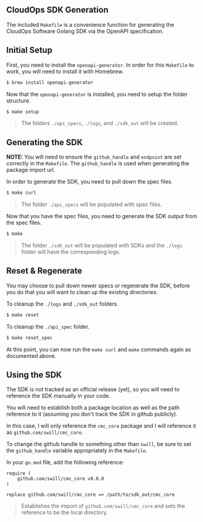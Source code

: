 CloudOps SDK Generation
-----------------------

The included `Makefile` is a convenience function for generating the CloudOps Software Golang SDK via the OpenAPI specification.

## Initial Setup

First, you need to install the `openapi-generator`.  In order for this `Makefile` to work, you will need to install it with Homebrew.

```bash
$ brew install openapi-generator
```

Now that the `openapi-generator` is installed, you need to setup the folder structure.

```bash
$ make setup
```

> The folders `./api_specs`, `./logs`, and `./sdk_out` will be created.

## Generating the SDK

**NOTE:** You will need to ensure the `github_handle` and `endpoint` are set correctly in the `Makefile`.  The `github_handle` is used when generating the package import url.

In order to generate the SDK, you need to pull down the spec files.

```bash
$ make curl
```

> The folder `./api_specs` will be populated with spec files.

Now that you have the spec files, you need to generate the SDK output from the spec files.

```bash
$ make
```

> The folder `./sdk_out` will be populated with SDKs and the `./logs` folder will have the corresponding logs.

## Reset & Regenerate

You may choose to pull down newer specs or regenerate the SDK, before you do that you will want to clean up the existing directories.

To cleanup the `./logs` and `./sdk_out` folders.

```bash
$ make reset
```

To cleanup the `./api_spec` folder.

```bash
$ make reset_spec
```

At this point, you can now run the `make curl` and `make` commands again as documented above.

## Using the SDK

The SDK is not tracked as an official release (yet), so you will need to reference the SDK manually in your code.

You will need to establish both a package location as well as the path reference to it (assuming you don't track the SDK in github publicly).

In this case, I will only reference the `cmc_core` package and I will reference it as `github.com/swill/cmc_core`.

To change the github handle to something other than `swill`, be sure to set the `github_handle` variable appropriately in the `Makefile`.

In your `go.mod` file, add the following reference:

```
require (
	github.com/swill/cmc_core v0.0.0
)

replace github.com/swill/cmc_core => /path/to/sdk_out/cmc_core
```

> Establishes the import of `github.com/swill/cmc_core` and sets the reference to be the local directory.